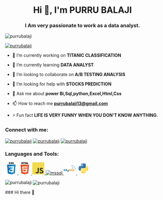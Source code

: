 <h1 align="center">Hi 👋, I'm PURRU BALAJI</h1>
<h3 align="center">I Am very passionate to work as a data analyst.</h3>

<p align="left"> <img src="https://komarev.com/ghpvc/?username=purrubalaji&label=Profile%20views&color=0e75b6&style=flat" alt="purrubalaji" /> </p>

<p align="left"> <a href="https://github.com/ryo-ma/github-profile-trophy"><img src="https://github-profile-trophy.vercel.app/?username=purrubalaji" alt="purrubalaji" /></a> </p>

- 🔭 I’m currently working on **TITANIC CLASSIFICATION**

- 🌱 I’m currently learning **DATA ANALYST**

- 👯 I’m looking to collaborate on **A/B TESTING ANALYSIS**

- 🤝 I’m looking for help with **STOCKS PREDICTION**

- 💬 Ask me about **power Bi,Sql,python,Excel,Html,Css**

- 📫 How to reach me **purrubalaji13@gmail.com**

- ⚡ Fun fact **LIFE IS VERY FUNNY WHEN YOU DON'T KNOW ANYTHING.**

<h3 align="left">Connect with me:</h3>
<p align="left">
<a href="https://linkedin.com/in/purrubalaji" target="blank"><img align="center" src="https://raw.githubusercontent.com/rahuldkjain/github-profile-readme-generator/master/src/images/icons/Social/linked-in-alt.svg" alt="purrubalaji" height="30" width="40" /></a>
<a href="https://kaggle.com/purrubalaji" target="blank"><img align="center" src="https://raw.githubusercontent.com/rahuldkjain/github-profile-readme-generator/master/src/images/icons/Social/kaggle.svg" alt="purrubalaji" height="30" width="40" /></a>
<a href="https://fb.com/purrubalaji" target="blank"><img align="center" src="https://raw.githubusercontent.com/rahuldkjain/github-profile-readme-generator/master/src/images/icons/Social/facebook.svg" alt="purrubalaji" height="30" width="40" /></a>
</p>

<h3 align="left">Languages and Tools:</h3>
<p align="left"> <a href="https://www.w3schools.com/css/" target="_blank" rel="noreferrer"> <img src="https://raw.githubusercontent.com/devicons/devicon/master/icons/css3/css3-original-wordmark.svg" alt="css3" width="40" height="40"/> </a> <a href="https://www.w3.org/html/" target="_blank" rel="noreferrer"> <img src="https://raw.githubusercontent.com/devicons/devicon/master/icons/html5/html5-original-wordmark.svg" alt="html5" width="40" height="40"/> </a> <a href="https://developer.mozilla.org/en-US/docs/Web/JavaScript" target="_blank" rel="noreferrer"> <img src="https://raw.githubusercontent.com/devicons/devicon/master/icons/javascript/javascript-original.svg" alt="javascript" width="40" height="40"/> </a> <a href="https://www.microsoft.com/en-us/sql-server" target="_blank" rel="noreferrer"> <img src="https://www.svgrepo.com/show/303229/microsoft-sql-server-logo.svg" alt="mssql" width="40" height="40"/> </a> <a href="https://www.mysql.com/" target="_blank" rel="noreferrer"> <img src="https://raw.githubusercontent.com/devicons/devicon/master/icons/mysql/mysql-original-wordmark.svg" alt="mysql" width="40" height="40"/> </a> <a href="https://www.python.org" target="_blank" rel="noreferrer"> <img src="https://raw.githubusercontent.com/devicons/devicon/master/icons/python/python-original.svg" alt="python" width="40" height="40"/> </a> </p>

<p><img align="left" src="https://github-readme-stats.vercel.app/api/top-langs?username=purrubalaji&show_icons=true&locale=en&layout=compact" alt="purrubalaji" /></p>

<p>&nbsp;<img align="center" src="https://github-readme-stats.vercel.app/api?username=purrubalaji&show_icons=true&locale=en" alt="purrubalaji" /></p>
### Hi there 👋

<!--
**purrubalaji/PURRUBALAJI** is a ✨ _special_ ✨ repository because its `README.md` (this file) appears on your GitHub profile.

Here are some ideas to get you started:

- 🔭 I’m currently working on ...
- 🌱 I’m currently learning ...
- 👯 I’m looking to collaborate on ...
- 🤔 I’m looking for help with ...
- 💬 Ask me about ...
- 📫 How to reach me: ...
- 😄 Pronouns: ...
- ⚡ Fun fact: ...
-->
